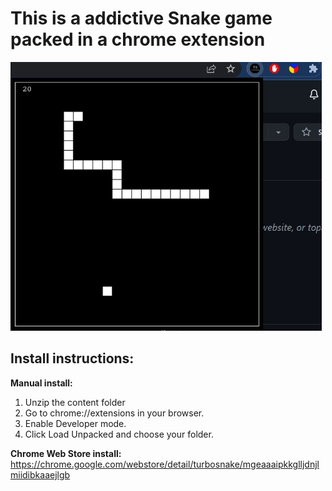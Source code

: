 # This is a addictive Snake game packed in a chrome extension

<img src="snakeextension.jpg" height='430'>

## Install instructions:
  **Manual install:**
  1. Unzip the content folder
  2. Go to chrome://extensions in your browser.
  3. Enable Developer mode.
  4. Click Load Unpacked and choose your folder.

<b>Chrome Web Store install:</b>
  https://chrome.google.com/webstore/detail/turbosnake/mgeaaaipkkglljdnjlmiidibkaaejlgb

